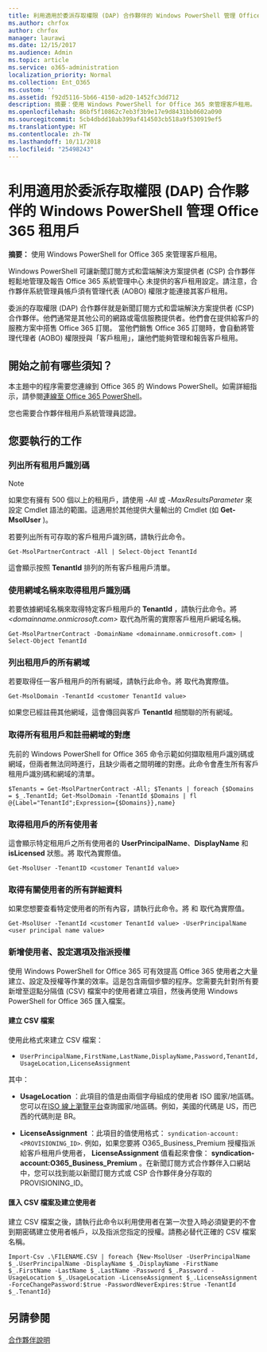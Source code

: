 ```yaml
---
title: 利用適用於委派存取權限 (DAP) 合作夥伴的 Windows PowerShell 管理 Office 365 租用戶
ms.author: chrfox
author: chrfox
manager: laurawi
ms.date: 12/15/2017
ms.audience: Admin
ms.topic: article
ms.service: o365-administration
localization_priority: Normal
ms.collection: Ent_O365
ms.custom: ''
ms.assetid: f92d5116-5b66-4150-ad20-1452fc3dd712
description: 摘要：使用 Windows PowerShell for Office 365 來管理客戶租用。
ms.openlocfilehash: 86bf5f10862c7eb3f3b9e17e9d8431bb0602a090
ms.sourcegitcommit: 5cb4dbdd10ab399af414503cb518a9f530919ef5
ms.translationtype: HT
ms.contentlocale: zh-TW
ms.lasthandoff: 10/11/2018
ms.locfileid: "25498243"
---
```

# <a name="manage-office-365-tenants-with-windows-powershell-for-delegated-access-permissions-dap-partners"></a>利用適用於委派存取權限 (DAP) 合作夥伴的 Windows PowerShell 管理 Office 365 租用戶

 **摘要：** 使用 Windows PowerShell for Office 365 來管理客戶租用。
  
Windows PowerShell 可讓新聞訂閱方式和雲端解決方案提供者 (CSP) 合作夥伴輕鬆地管理及報告 Office 365 系統管理中心 未提供的客戶租用設定。請注意，合作夥伴系統管理員帳戶須有管理代表 (AOBO) 權限才能連接其客戶租用。
  
委派的存取權限 (DAP) 合作夥伴就是新聞訂閱方式和雲端解決方案提供者 (CSP) 合作夥伴。他們通常是其他公司的網路或電信服務提供者。他們會在提供給客戶的服務方案中搭售 Office 365 訂閱。 當他們銷售 Office 365 訂閱時，會自動將管理代理者 (AOBO) 權限授與「客戶租用」，讓他們能夠管理和報告客戶租用。
## <a name="what-do-you-need-to-know-before-you-begin"></a>開始之前有哪些須知？

本主題中的程序需要您連線到 Office 365 的 Windows PowerShell。如需詳細指示，請參閱[連線至 Office 365 PowerShell](connect-to-office-365-powershell.md)。
  
您也需要合作夥伴租用戶系統管理員認證。
  
## <a name="what-do-you-want-to-do"></a>您要執行的工作

### <a name="list-all-tenant-ids"></a>列出所有租用戶識別碼

> [!NOTE]
> 如果您有擁有 500 個以上的租用戶，請使用  _-All_ 或 _-MaxResultsParameter_ 來設定 Cmdlet 語法的範圍。這適用於其他提供大量輸出的 Cmdlet (如 **Get-MsolUser** )。
  
若要列出所有可存取的客戶租用戶識別碼，請執行此命令。
  
```
Get-MsolPartnerContract -All | Select-Object TenantId
```

這會顯示按照 **TenantId** 排列的所有客戶租用戶清單。
  
### <a name="get-a-tenant-id-by-using-the-domain-name"></a>使用網域名稱來取得租用戶識別碼

若要依據網域名稱來取得特定客戶租用戶的 **TenantId** ，請執行此命令。將 _<domainname.onmicrosoft.com>_ 取代為所需的實際客戶租用戶網域名稱。
  
```
Get-MsolPartnerContract -DomainName <domainname.onmicrosoft.com> | Select-Object TenantId
```

### <a name="list-all-domains-for-a-tenant"></a>列出租用戶的所有網域

若要取得任一客戶租用戶的所有網域，請執行此命令。將 _<customer TenantId value>_ 取代為實際值。
  
```
Get-MsolDomain -TenantId <customer TenantId value>
```

如果您已經註冊其他網域，這會傳回與客戶 **TenantId** 相關聯的所有網域。
  
### <a name="get-a-mapping-of-all-tenants-and-registered-domains"></a>取得所有租用戶和註冊網域的對應

先前的 Windows PowerShell for Office 365 命令示範如何擷取租用戶識別碼或網域，但兩者無法同時進行，且缺少兩者之間明確的對應。此命令會產生所有客戶租用戶識別碼和網域的清單。
  
```
$Tenants = Get-MsolPartnerContract -All; $Tenants | foreach {$Domains = $_.TenantId; Get-MsolDomain -TenantId $Domains | fl @{Label="TenantId";Expression={$Domains}},name}
```

### <a name="get-all-users-for-a-tenant"></a>取得租用戶的所有使用者

這會顯示特定租用戶之所有使用者的 **UserPrincipalName**、**DisplayName** 和 **isLicensed** 狀態。將 _<customer TenantId value>_ 取代為實際值。
  
```
Get-MsolUser -TenantID <customer TenantId value>
```

### <a name="get-all-details-about-a-user"></a>取得有關使用者的所有詳細資料

如果您想要查看特定使用者的所有內容，請執行此命令。將 _<customer TenantId value>_ 和 _<user principal name value>_ 取代為實際值。
  
```
Get-MsolUser -TenantId <customer TenantId value> -UserPrincipalName <user principal name value>
```

### <a name="add-users-set-options-and-assign-licenses"></a>新增使用者、設定選項及指派授權

使用 Windows PowerShell for Office 365 可有效提高 Office 365 使用者之大量建立、設定及授權等作業的效率。這是包含兩個步驟的程序。您需要先針對所有要新增至逗點分隔值 (CSV) 檔案中的使用者建立項目，然後再使用 Windows PowerShell for Office 365 匯入檔案。 
  
#### <a name="create-a-csv-file"></a>建立 CSV 檔案

使用此格式來建立 CSV 檔案：
  
-  `UserPrincipalName,FirstName,LastName,DisplayName,Password,TenantId,UsageLocation,LicenseAssignment`
    
其中：
  
- **UsageLocation** ：此項目的值是由兩個字母組成的使用者 ISO 國家/地區碼。您可以在[ISO 線上瀏覽平台](https://go.microsoft.com/fwlink/p/?LinkId=532703)查詢國家/地區碼。例如，美國的代碼是 US，而巴西的代碼則是 BR。 
    
- **LicenseAssignment** ：此項目的值使用格式： `syndication-account:<PROVISIONING_ID>`. 例如，如果您要將 O365_Business_Premium 授權指派給客戶租用戶使用者， **LicenseAssignment** 值看起來會像： **syndication-account:O365_Business_Premium** 。在新聞訂閱方式合作夥伴入口網站中，您可以找到能以新聞訂閱方式或 CSP 合作夥伴身分存取的 PROVISIONING_ID。
    
#### <a name="import-the-csv-file-and-create-the-users"></a>匯入 CSV 檔案及建立使用者

建立 CSV 檔案之後，請執行此命令以利用使用者在第一次登入時必須變更的不會到期密碼建立使用者帳戶，以及指派您指定的授權。請務必替代正確的 CSV 檔案名稱。
  
```
Import-Csv .\FILENAME.CSV | foreach {New-MsolUser -UserPrincipalName $_.UserPrincipalName -DisplayName $_.DisplayName -FirstName $_.FirstName -LastName $_.LastName -Password $_.Password -UsageLocation $_.UsageLocation -LicenseAssignment $_.LicenseAssignment -ForceChangePassword:$true -PasswordNeverExpires:$true -TenantId $_.TenantId}
```

## <a name="see-also"></a>另請參閱

#### 

[合作夥伴說明](https://go.microsoft.com/fwlink/p/?LinkId=533477)

